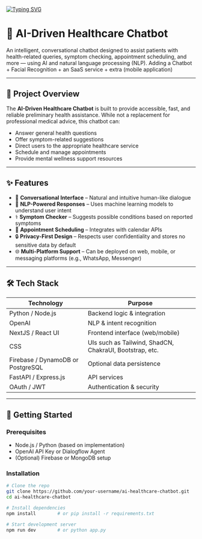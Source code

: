 [![Typing SVG](https://readme-typing-svg.demolab.com?font=Fira+Code&size=30&pause=1000&width=435&lines=HygieiaChat)](https://git.io/typing-svg)

# 🤖 AI-Driven Healthcare Chatbot

An intelligent, conversational chatbot designed to assist patients with health-related queries, symptom checking, appointment scheduling, and more — using AI and natural language processing (NLP). Adding a Chatbot + Facial Recognition + an SaaS service + extra (mobile application)

---

## 📌 Project Overview

The **AI-Driven Healthcare Chatbot** is built to provide accessible, fast, and reliable preliminary health assistance. While not a replacement for professional medical advice, this chatbot can:

- Answer general health questions
- Offer symptom-related suggestions
- Direct users to the appropriate healthcare service
- Schedule and manage appointments
- Provide mental wellness support resources

---

## ✨ Features

- 💬 **Conversational Interface** – Natural and intuitive human-like dialogue
- 🧠 **NLP-Powered Responses** – Uses machine learning models to understand user intent
- ⚕️ **Symptom Checker** – Suggests possible conditions based on reported symptoms
- 📅 **Appointment Scheduling** – Integrates with calendar APIs
- 🔒 **Privacy-First Design** – Respects user confidentiality and stores no sensitive data by default
- 🌐 **Multi-Platform Support** – Can be deployed on web, mobile, or messaging platforms (e.g., WhatsApp, Messenger)

---

## 🛠 Tech Stack

| Technology                        | Purpose                                                 |
| --------------------------------- | ------------------------------------------------------- |
| Python / Node.js                  | Backend logic & integration                             |
| OpenAI                            | NLP & intent recognition                                |
| NextJS / React UI                 | Frontend interface (web/mobile)                         |
| CSS                               | UIs such as Tailwind, ShadCN, ChakraUI, Bootstrap, etc. |
| Firebase / DynamoDB or PostgreSQL | Optional data persistence                               |
| FastAPI / Express.js              | API services                                            |
| OAuth / JWT                       | Authentication & security                               |

---

## 🚀 Getting Started

### Prerequisites

- Node.js / Python (based on implementation)
- OpenAI API Key or Dialogflow Agent
- (Optional) Firebase or MongoDB setup

### Installation

```bash
# Clone the repo
git clone https://github.com/your-username/ai-healthcare-chatbot.git
cd ai-healthcare-chatbot

# Install dependencies
npm install        # or pip install -r requirements.txt

# Start development server
npm run dev        # or python app.py
```
